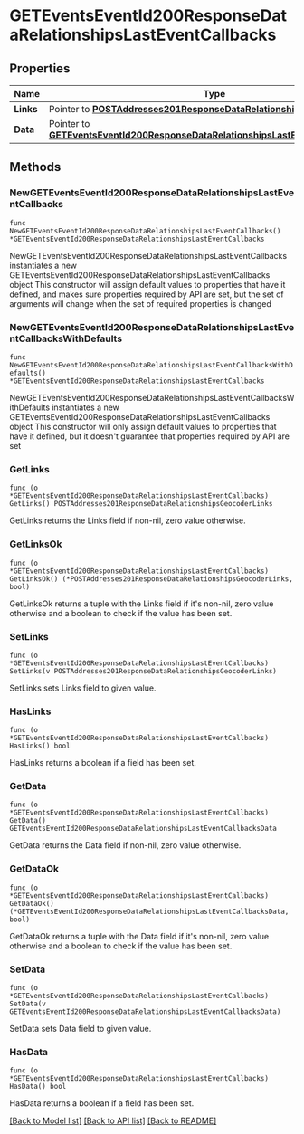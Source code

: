 # GETEventsEventId200ResponseDataRelationshipsLastEventCallbacks

## Properties

Name | Type | Description | Notes
------------ | ------------- | ------------- | -------------
**Links** | Pointer to [**POSTAddresses201ResponseDataRelationshipsGeocoderLinks**](POSTAddresses201ResponseDataRelationshipsGeocoderLinks.md) |  | [optional] 
**Data** | Pointer to [**GETEventsEventId200ResponseDataRelationshipsLastEventCallbacksData**](GETEventsEventId200ResponseDataRelationshipsLastEventCallbacksData.md) |  | [optional] 

## Methods

### NewGETEventsEventId200ResponseDataRelationshipsLastEventCallbacks

`func NewGETEventsEventId200ResponseDataRelationshipsLastEventCallbacks() *GETEventsEventId200ResponseDataRelationshipsLastEventCallbacks`

NewGETEventsEventId200ResponseDataRelationshipsLastEventCallbacks instantiates a new GETEventsEventId200ResponseDataRelationshipsLastEventCallbacks object
This constructor will assign default values to properties that have it defined,
and makes sure properties required by API are set, but the set of arguments
will change when the set of required properties is changed

### NewGETEventsEventId200ResponseDataRelationshipsLastEventCallbacksWithDefaults

`func NewGETEventsEventId200ResponseDataRelationshipsLastEventCallbacksWithDefaults() *GETEventsEventId200ResponseDataRelationshipsLastEventCallbacks`

NewGETEventsEventId200ResponseDataRelationshipsLastEventCallbacksWithDefaults instantiates a new GETEventsEventId200ResponseDataRelationshipsLastEventCallbacks object
This constructor will only assign default values to properties that have it defined,
but it doesn't guarantee that properties required by API are set

### GetLinks

`func (o *GETEventsEventId200ResponseDataRelationshipsLastEventCallbacks) GetLinks() POSTAddresses201ResponseDataRelationshipsGeocoderLinks`

GetLinks returns the Links field if non-nil, zero value otherwise.

### GetLinksOk

`func (o *GETEventsEventId200ResponseDataRelationshipsLastEventCallbacks) GetLinksOk() (*POSTAddresses201ResponseDataRelationshipsGeocoderLinks, bool)`

GetLinksOk returns a tuple with the Links field if it's non-nil, zero value otherwise
and a boolean to check if the value has been set.

### SetLinks

`func (o *GETEventsEventId200ResponseDataRelationshipsLastEventCallbacks) SetLinks(v POSTAddresses201ResponseDataRelationshipsGeocoderLinks)`

SetLinks sets Links field to given value.

### HasLinks

`func (o *GETEventsEventId200ResponseDataRelationshipsLastEventCallbacks) HasLinks() bool`

HasLinks returns a boolean if a field has been set.

### GetData

`func (o *GETEventsEventId200ResponseDataRelationshipsLastEventCallbacks) GetData() GETEventsEventId200ResponseDataRelationshipsLastEventCallbacksData`

GetData returns the Data field if non-nil, zero value otherwise.

### GetDataOk

`func (o *GETEventsEventId200ResponseDataRelationshipsLastEventCallbacks) GetDataOk() (*GETEventsEventId200ResponseDataRelationshipsLastEventCallbacksData, bool)`

GetDataOk returns a tuple with the Data field if it's non-nil, zero value otherwise
and a boolean to check if the value has been set.

### SetData

`func (o *GETEventsEventId200ResponseDataRelationshipsLastEventCallbacks) SetData(v GETEventsEventId200ResponseDataRelationshipsLastEventCallbacksData)`

SetData sets Data field to given value.

### HasData

`func (o *GETEventsEventId200ResponseDataRelationshipsLastEventCallbacks) HasData() bool`

HasData returns a boolean if a field has been set.


[[Back to Model list]](../README.md#documentation-for-models) [[Back to API list]](../README.md#documentation-for-api-endpoints) [[Back to README]](../README.md)


